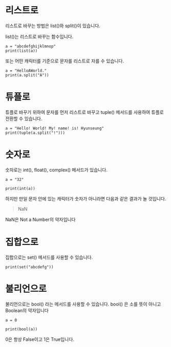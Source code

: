 # 리스트로
리스트로 바꾸는 방법은 list()와 split()이 있습니다.

list()는 리스트로 바꾸는 함수입니다.

```
a = "abcdefghijklmnop"
print(list(a))
```

또는 어떤 캐릭터를 기준으로 문자를 리스트로 자를 수 있습니다.

```
a = "HelloAWorld."
print(a.split("A"))
```

# 튜플로
튜플로 바꾸기 위하여 문자를 먼저 리스트로 바꾸고 tuple() 메서드를 사용하여 튜플로 전환할 수 있습니다.

```
a = "Hello! World! My! name! is! Hyunseung"
print(tuple(a.split("!")))
```

# 숫자로
숫자로는 int(), float(), complex() 메서드가 있습니다.

```
a = "32"

print(int(a))
```

하지만 만일 문자 안에 있는 캐릭터가 숫자가 아니라면 다음과 같은 결과가 놀 것입니다.

> NaN

NaN은 Not a Number의 약자입니다

# 집합으로
집합으로는 set() 메서드를 사용할 수 있습니다.

```
print(set("abcdefg"))
```

# 불리언으로
불리언으로는 bool() 라는 메서드를 사용할 수 있습니다. bool() 은 소를 뜻이 아니고 Boolean의 약자입니다

```
a = 0

print(bool(a))
```

0은 항상 False이고 1은 True입니다.
